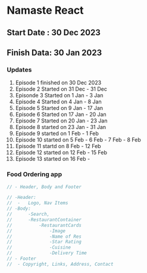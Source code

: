 # Namaste React

## Start Date : 30 Dec 2023
## Finish Data: 30 Jan 2023

### Updates
01. Episode 1 finished on 30 Dec 2023
02. Episode 2 Started on 31 Dec - 31 Dec
03. Episonde 3 Started on 1 Jan - 3 Jan
04. Episode 4 Started on 4 Jan - 8 Jan
05. Episode 5 Started on 9 Jan - 17 Jan
06. Episode 6 Started on 17 Jan - 20 Jan
07. Episode 7 Started on 20 Jan - 23 Jan
08. Episode 8 started on 23 Jan - 31 Jan
09. Episode 9 started on 1 Feb - 1 Feb
10. Episode 10 started on 5 Feb - 6 Feb - 7 Feb - 8 Feb
11. Episode 11 startd on 8 Feb - 12 Feb
12. Episode 12 started on 12 Feb - 15 Feb
13. Episode 13 started on 16 Feb - 



### Food Ordering app
```jsx
// - Header, Body and Footer

// -Header:
// 	-   Logo, Nav Items
// -Body:
// 	    -Search, 
//      -RestaurantContainer
//          -RestaurantCards
//              -Image
//              -Name of Res
//              -Star Rating
//              -Cuisine
//              -Delivery Time
// - Footer
// 	- Copyright, Links, Address, Contact
```